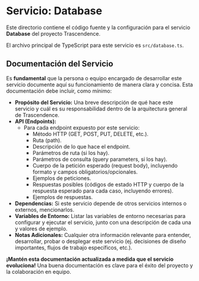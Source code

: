 # Servicio: Database

Este directorio contiene el código fuente y la configuración para el servicio **Database** del proyecto Trascendence.

El archivo principal de TypeScript para este servicio es `src/database.ts`.

## Documentación del Servicio

Es **fundamental** que la persona o equipo encargado de desarrollar este servicio documente aquí su funcionamiento de manera clara y concisa. Esta documentación debe incluir, como mínimo:

*   **Propósito del Servicio:** Una breve descripción de qué hace este servicio y cuál es su responsabilidad dentro de la arquitectura general de Trascendence.
*   **API (Endpoints):**
	*   Para cada endpoint expuesto por este servicio:
		*   Método HTTP (GET, POST, PUT, DELETE, etc.).
		*   Ruta (path).
		*   Descripción de lo que hace el endpoint.
		*   Parámetros de ruta (si los hay).
		*   Parámetros de consulta (query parameters, si los hay).
		*   Cuerpo de la petición esperado (request body), incluyendo formato y campos obligatorios/opcionales.
		*   Ejemplos de peticiones.
		*   Respuestas posibles (códigos de estado HTTP y cuerpo de la respuesta esperado para cada caso, incluyendo errores).
		*   Ejemplos de respuestas.
*   **Dependencias:** Si este servicio depende de otros servicios internos o externos, mencionarlos.
*   **Variables de Entorno:** Listar las variables de entorno necesarias para configurar y ejecutar el servicio, junto con una descripción de cada una y valores de ejemplo.
*   **Notas Adicionales:** Cualquier otra información relevante para entender, desarrollar, probar o desplegar este servicio (ej. decisiones de diseño importantes, flujos de trabajo específicos, etc.).

**¡Mantén esta documentación actualizada a medida que el servicio evoluciona!** Una buena documentación es clave para el éxito del proyecto y la colaboración en equipo.
